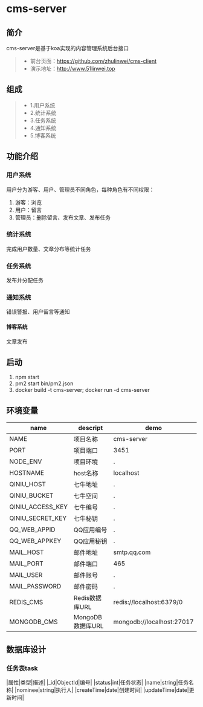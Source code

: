 # cms-server

## 简介
cms-server是基于koa实现的内容管理系统后台接口
> * 前台页面：https://github.com/zhulinwei/cms-client
> * 演示地址：http://www.51linwei.top

## 组成
> * 1.用户系统
> * 2.统计系统
> * 3.任务系统
> * 4.通知系统
> * 5.博客系统

## 功能介绍

### 用户系统
用户分为游客、用户、管理员不同角色，每种角色有不同权限：
1. 游客：浏览
2. 用户：留言
3. 管理员：删除留言、发布文章、发布任务

### 统计系统
完成用户数量、文章分布等统计任务

### 任务系统
发布并分配任务

### 通知系统
错误警报、用户留言等通知

#### 博客系统
文章发布

## 启动
1. npm start
2. pm2 start bin/pm2.json
3. docker build -t cms-server; docker run -d cms-server

## 环境变量
|name|descript|demo|
|----|--------|----|
|NAME|项目名称|cms-server|
|PORT|项目端口|3451|
|NODE_ENV|项目环境|.|
|HOSTNAME|host名称|localhost|
|QINIU_HOST|七牛地址|.|
|QINIU_BUCKET|七牛空间|.|
|QINIU_ACCESS_KEY|七牛编号|.|
|QINIU_SECRET_KEY|七牛秘钥|.|
|QQ_WEB_APPID|QQ应用编号|.|
|QQ_WEB_APPKEY|QQ应用秘钥|.|
|MAIL_HOST|邮件地址|smtp.qq.com|
|MAIL_PORT|邮件端口|465|
|MAIL_USER|邮件账号|.|
|MAIL_PASSWORD|邮件密码|.|
|REDIS_CMS|Redis数据库URL|redis://localhost:6379/0|
|MONGODB_CMS|MongoDB数据库URL|mongodb://localhost:27017|

## 数据库设计

### 任务表task
|属性|类型|描述|
|_id|ObjectId|编号|
|status|int|任务状态|
|name|string|任务名称|
|nominee|string|执行人|
|createTime|date|创建时间|
|updateTime|date|更新时间|


